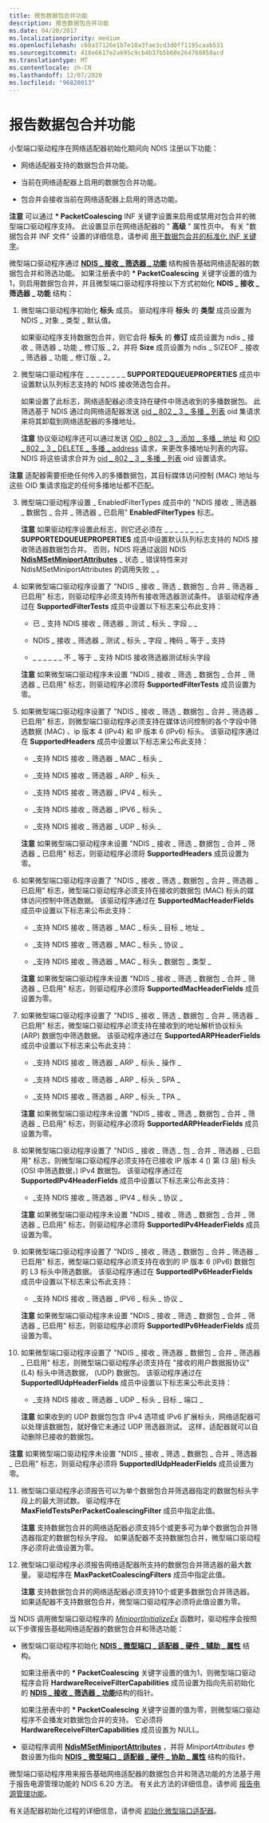 ```yaml
---
title: 报告数据包合并功能
description: 报告数据包合并功能
ms.date: 04/20/2017
ms.localizationpriority: medium
ms.openlocfilehash: c60a37126e1b7e10a3fae3cd3d0ff1195caab531
ms.sourcegitcommit: 418e6617e2a695c9cb4b37b5b60e264760858acd
ms.translationtype: MT
ms.contentlocale: zh-CN
ms.lasthandoff: 12/07/2020
ms.locfileid: "96820013"
---
```

# <a name="reporting-packet-coalescing-capabilities"></a>报告数据包合并功能


小型端口驱动程序在网络适配器初始化期间向 NDIS 注册以下功能：

-   网络适配器支持的数据包合并功能。

-   当前在网络适配器上启用的数据包合并功能。

-   包合并会接收当前在网络适配器上启用的筛选功能。

**注意** 可以通过 **\* PacketCoalescing** INF 关键字设置来启用或禁用对包合并的微型端口驱动程序支持。 此设置显示在网络适配器的 " **高级** " 属性页中。 有关 "数据包合并 INF 文件" 设置的详细信息，请参阅 [用于数据包合并的标准化 INF 关键字](standardized-inf-keywords-for-packet-coalescing.md)。



微型端口驱动程序通过 [**NDIS \_ 接收 \_ 筛选器 \_ 功能**](/windows-hardware/drivers/ddi/ntddndis/ns-ntddndis-_ndis_receive_filter_capabilities) 结构报告基础网络适配器的数据包合并和筛选功能。 如果注册表中的 **\* PacketCoalescing** 关键字设置的值为1，则启用数据包合并，并且微型端口驱动程序将按以下方式初始化 **NDIS \_ 接收 \_ 筛选器 \_ 功能** 结构：

1.  微型端口驱动程序初始化 **标头** 成员。 驱动程序将 **标头** 的 **类型** 成员设置为 NDIS \_ 对象 \_ 类型 \_ 默认值。

    如果驱动程序支持数据包合并，则它会将 **标头** 的 **修订** 成员设置为 ndis \_ 接收 \_ 筛选器 \_ 功能 \_ 修订版 \_ 2，并将 **Size** 成员设置为 ndis \_ SIZEOF \_ 接收 \_ 筛选器 \_ 功能 \_ 修订版 \_ 2。

2.  微型端口驱动程序在 \_ \_ \_ \_ \_ \_ \_ \_ **SUPPORTEDQUEUEPROPERTIES** 成员中设置默认队列标志支持的 NDIS 接收筛选包合并。

    如果设置了此标志，网络适配器必须支持在硬件中筛选收到的多播数据包。 此筛选基于 NDIS 通过向网络适配器发送 [oid \_ 802 \_ 3 \_ 多播 \_ 列表](./oid-802-3-multicast-list.md) oid 集请求来将其卸载到网络适配器的多播地址。

    **注意**  协议驱动程序还可以通过发送 [OID \_ 802 \_ 3 \_ 添加 \_ 多播 \_ 地址](./oid-802-3-add-multicast-address.md) 和 [OID \_ 802 \_ 3 \_ DELETE \_ 多播 \_ address](./oid-802-3-delete-multicast-address.md) 请求，来更改多播地址列表的内容。 NDIS 将这些请求合并为 [oid \_ 802 \_ 3 \_ 多播 \_ 列表](./oid-802-3-multicast-list.md) oid 设置请求。




**注意**  适配器需要拒绝任何传入的多播数据包，其目标媒体访问控制 (MAC) 地址与这些 OID 集请求指定的任何多播地址都不匹配。




3.  微型端口驱动程序设置 \_ EnabledFilterTypes 成员中的 "NDIS 接收 \_ 筛选器 \_ 数据包 \_ 合并 \_ 筛选器 \_ 已启用" **EnabledFilterTypes** 标志。

    **注意**  如果驱动程序设置此标志，则它还必须在 \_ \_ \_ \_ \_ \_ \_ \_ **SUPPORTEDQUEUEPROPERTIES** 成员中设置默认队列标志支持的 NDIS 接收筛选器数据包合并。 否则，NDIS 将通过返回 NDIS [**NdisMSetMiniportAttributes**](/windows-hardware/drivers/ddi/ndis/nf-ndis-ndismsetminiportattributes) \_ 状态 \_ 错误特性来对 NdisMSetMiniportAttributes 的调用失败 \_ 。



4.  如果微型端口驱动程序设置了 "NDIS \_ 接收 \_ 筛选 \_ 数据包 \_ 合并 \_ 筛选器 \_ 已启用" 标志，则驱动程序必须支持所有接收筛选器测试条件。 该驱动程序通过在 **SupportedFilterTests** 成员中设置以下标志来公布此支持：

    -   已 \_ 支持 NDIS 接收 \_ 筛选器 \_ 测试 \_ 标头 \_ 字段 \_ \_

    -   NDIS \_ 接收 \_ 筛选器 \_ 测试 \_ 标头 \_ 字段 \_ 掩码 \_ 等于 \_ 支持

    -   \_ \_ \_ \_ \_ \_ 不 \_ 等于 \_ 支持 NDIS 接收筛选器测试标头字段

    **注意**  如果微型端口驱动程序未设置 "NDIS \_ 接收 \_ 筛选 \_ 数据包 \_ 合并 \_ 筛选器 \_ 已启用" 标志，则驱动程序必须将 **SupportedFilterTests** 成员设置为零。



5.  如果微型端口驱动程序设置了 "NDIS \_ 接收 \_ 筛选 \_ 数据包 \_ 合并 \_ 筛选器 \_ 已启用" 标志，则微型端口驱动程序必须支持在媒体访问控制的各个字段中筛选数据 (MAC) 、ip 版本 4 (IPv4) 和 IP 版本 6 (IPv6) 标头。 该驱动程序通过在 **SupportedHeaders** 成员中设置以下标志来公布此支持：

    -   \_支持 NDIS 接收 \_ 筛选器 \_ MAC \_ 标头 \_

    -   \_支持 NDIS 接收 \_ 筛选器 \_ ARP \_ 标头 \_

    -   \_支持 NDIS 接收 \_ 筛选器 \_ IPV4 \_ 标头 \_

    -   \_支持 NDIS 接收 \_ 筛选器 \_ IPV6 \_ 标头 \_

    -   \_支持 NDIS 接收 \_ 筛选器 \_ UDP \_ 标头 \_

    **注意**  如果微型端口驱动程序未设置 "NDIS \_ 接收 \_ 筛选 \_ 数据包 \_ 合并 \_ 筛选器 \_ 已启用" 标志，则驱动程序必须将 **SupportedHeaders** 成员设置为零。



6.  如果微型端口驱动程序设置了 "NDIS \_ 接收 \_ 筛选 \_ 数据包 \_ 合并 \_ 筛选器 \_ 已启用" 标志，微型端口驱动程序必须支持在接收的数据包 (MAC) 标头的媒体访问控制中筛选数据。 该驱动程序通过在 **SupportedMacHeaderFields** 成员中设置以下标志来公布此支持：

    -   \_支持 NDIS 接收 \_ 筛选器 \_ MAC \_ 标头 \_ 目标 \_ 地址 \_

    -   \_支持 NDIS 接收 \_ 筛选器 \_ MAC \_ 标头 \_ 协议 \_

    -   \_支持 NDIS 接收 \_ 筛选器 \_ MAC \_ 标头 \_ 数据包 \_ 类型 \_

    **注意**  如果微型端口驱动程序未设置 "NDIS \_ 接收 \_ 筛选 \_ 数据包 \_ 合并 \_ 筛选器 \_ 已启用" 标志，则驱动程序必须将 **SupportedMacHeaderFields** 成员设置为零。



7.  如果微型端口驱动程序设置了 "NDIS \_ 接收 \_ 筛选 \_ 数据包 \_ 合并 \_ 筛选器 \_ 已启用" 标志，微型端口驱动程序必须支持在接收到的地址解析协议标头 (ARP) 数据包中筛选数据。 该驱动程序通过在 **SupportedARPHeaderFields** 成员中设置以下标志来公布此支持：

    -   \_支持 NDIS 接收 \_ 筛选器 \_ ARP \_ 标头 \_ 操作 \_

    -   \_支持 NDIS 接收 \_ 筛选器 \_ ARP \_ 标头 \_ SPA \_

    -   \_支持 NDIS 接收 \_ 筛选器 \_ ARP \_ 标头 \_ TPA \_

    **注意**  如果微型端口驱动程序未设置 "NDIS \_ 接收 \_ 筛选 \_ 数据包 \_ 合并 \_ 筛选器 \_ 已启用" 标志，则驱动程序必须将 **SupportedARPHeaderFields** 成员设置为零。



8.  如果微型端口驱动程序设置了 "NDIS \_ 接收 \_ 筛选 \_ 包 \_ 合并 \_ 筛选器 \_ 已启用" 标志，则微型端口驱动程序必须支持在已接收 IP 版本 4 () 第 (3 层) 标头 (OSI 中筛选数据，) IPv4 数据包。 该驱动程序通过在 **SupportedIPv4HeaderFields** 成员中设置以下标志来公布此支持：

    -   \_支持 NDIS 接收 \_ 筛选器 \_ IPV4 \_ 标头 \_ 协议 \_

    **注意**  如果微型端口驱动程序未设置 "NDIS \_ 接收 \_ 筛选 \_ 数据包 \_ 合并 \_ 筛选器 \_ 已启用" 标志，则驱动程序必须将 **SupportedIPv4HeaderFields** 成员设置为零。



9.  如果微型端口驱动程序设置了 "NDIS \_ 接收 \_ 筛选 \_ 数据包 \_ 合并 \_ 筛选器 \_ 已启用" 标志，微型端口驱动程序必须支持在收到的 IP 版本 6 (IPv6) 数据包的 L3 标头中筛选数据。 该驱动程序通过在 **SupportedIPv6HeaderFields** 成员中设置以下标志来公布此支持：

    -   \_支持 NDIS 接收 \_ 筛选器 \_ IPV6 \_ 标头 \_ 协议 \_

    **注意**  如果微型端口驱动程序未设置 "NDIS \_ 接收 \_ 筛选 \_ 数据包 \_ 合并 \_ 筛选器 \_ 已启用" 标志，则驱动程序必须将 **SupportedIPv6HeaderFields** 成员设置为零。



10. 如果微型端口驱动程序设置了 "NDIS \_ 接收 \_ 筛选器 \_ 数据包 \_ 合并 \_ 筛选器 \_ 已启用" 标志，则微型端口驱动程序必须支持在 "接收的用户数据报协议" (L4) 标头中筛选数据， (UDP) 数据包。 该驱动程序通过在 **SupportedIUdpHeaderFields** 成员中设置以下标志来公布此支持：

    -   \_支持 NDIS 接收 \_ 筛选器 \_ UDP \_ 标头 \_ 目标 \_ 端口 \_

    **注意**  如果收到的 UDP 数据包包含 IPv4 选项或 IPv6 扩展标头，网络适配器可以处理该数据包，就好像它未通过 UDP 筛选器测试。 这样，适配器就可以自动删除已接收的数据包。




**注意**  如果微型端口驱动程序未设置 "NDIS \_ 接收 \_ 筛选 \_ 数据包 \_ 合并 \_ 筛选器 \_ 已启用" 标志，则驱动程序必须将 **SupportedIUdpHeaderFields** 成员设置为零。




11. 微型端口驱动程序必须报告可以为单个数据包合并筛选器指定的数据包标头字段上的最大测试数。 驱动程序在 **MaxFieldTestsPerPacketCoalescingFilter** 成员中指定此值。

    **注意**  支持数据包合并的网络适配器必须支持5个或更多可为单个数据包合并筛选器指定的数据包标头字段。 如果适配器不支持数据包合并，微型端口驱动程序必须将此值设置为零。



12. 微型端口驱动程序必须报告网络适配器所支持的数据包合并筛选器的最大数量。 驱动程序在 **MaxPacketCoalescingFilters** 成员中指定此值。

    **注意**  支持数据包合并的网络适配器必须支持10个或更多数据包合并筛选器。 如果适配器不支持数据包合并，微型端口驱动程序必须将此值设置为零。



当 NDIS 调用微型端口驱动程序的 [*MiniportInitializeEx*](/windows-hardware/drivers/ddi/ndis/nc-ndis-miniport_initialize) 函数时，驱动程序会按照以下步骤报告基础网络适配器的数据包合并和筛选功能：

-   微型端口驱动程序初始化 [**NDIS \_ 微型端口 \_ 适配器 \_ 硬件 \_ 辅助 \_ 属性**](/windows-hardware/drivers/ddi/ndis/ns-ndis-_ndis_miniport_adapter_hardware_assist_attributes) 结构。

    如果注册表中的 **\* PacketCoalescing** 关键字设置的值为1，则微型端口驱动程序会将 **HardwareReceiveFilterCapabilities** 成员设置为指向先前初始化的 [**NDIS \_ 接收 \_ 筛选器 \_ 功能**](/windows-hardware/drivers/ddi/ntddndis/ns-ntddndis-_ndis_receive_filter_capabilities)结构的指针。

    如果注册表中的 **\* PacketCoalescing** 关键字设置的值为零，则微型端口驱动程序不会播发对数据包合并的支持。 它必须将 **HardwareReceiveFilterCapabilities** 成员设置为 NULL。

-   驱动程序调用 [**NdisMSetMiniportAttributes**](/windows-hardware/drivers/ddi/ndis/nf-ndis-ndismsetminiportattributes) ，并将 *MiniportAttributes* 参数设置为指向 [**NDIS \_ 微型端口 \_ 适配器 \_ 硬件 \_ 协助 \_ 属性**](/windows-hardware/drivers/ddi/ndis/ns-ndis-_ndis_miniport_adapter_hardware_assist_attributes) 结构的指针。

微型端口驱动程序用来报告基础网络适配器的数据包合并和筛选功能的方法基于用于报告电源管理功能的 NDIS 6.20 方法。 有关此方法的详细信息，请参阅 [报告电源管理功能](reporting-power-management-capabilities.md)。

有关适配器初始化过程的详细信息，请参阅 [初始化微型端口适配器](initializing-a-miniport-adapter.md)。
